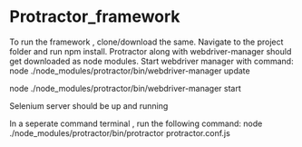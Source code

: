 # Protractor_framework

To run the framework , clone/download the same.
Navigate to the project folder and run npm install. Protractor along with webdriver-manager should get downloaded as node modules.
Start webdriver manager with command: 
node ./node_modules/protractor/bin/webdriver-manager update

node ./node_modules/protractor/bin/webdriver-manager start

Selenium server should be up and running

In a seperate command terminal , run the following command:
node ./node_modules/protractor/bin/protractor protractor.conf.js
